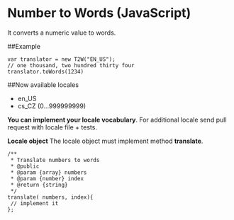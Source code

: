 # Number to Words (JavaScript)
It converts a numeric value to words.

##Example
```
var translator = new T2W("EN_US");
// one thousand, two hundred thirty four
translator.toWords(1234)
```

##Now available locales
 - en_US
 - cs_CZ (0...999999999)
 
**You can implement your locale vocabulary**. For additional locale send pull request with locale file + tests.
 
**Locale object**
The locale object must implement method **translate**.
```
/**
 * Translate numbers to words
 * @public
 * @param {array} numbers
 * @param {number} index
 * @return {string}
 */
translate( numbers, index){
 // implement it
};
```
